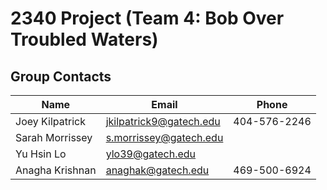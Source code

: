 # 2340 Project (Team 4: Bob Over Troubled Waters)
## Group Contacts
|Name|Email|Phone|
|----|-----|-----|
|Joey Kilpatrick|jkilpatrick9@gatech.edu|404-576-2246|
|Sarah Morrissey|s.morrissey@gatech.edu|
|Yu Hsin Lo|ylo39@gatech.edu|
|Anagha Krishnan|anaghak@gatech.edu|469-500-6924|

